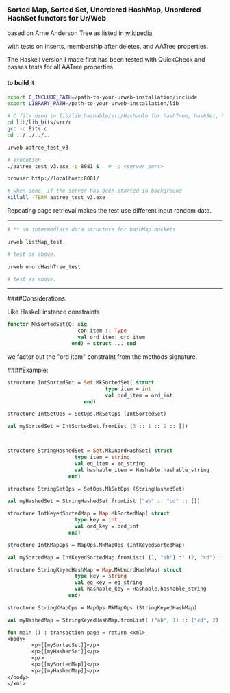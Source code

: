 ### Sorted Map, Sorted Set, Unordered HashMap, Unordered HashSet functors for Ur/Web

based on Arne Anderson Tree as listed in [wikipedia](https://en.wikipedia.org/wiki/AA_tree).

with tests on inserts, membership after deletes, and AATree properties.

The Haskell version I made first
has been tested with QuickCheck and passes tests for all AATree properties

#### to build it 

```bash
export C_INCLUDE_PATH=/path-to-your-urweb-installation/include
export LIBRARY_PATH=/path-to-your-urweb-installation/lib

# C file used in lib/lib_hashable/src/Hashable for hashTree, hashSet, hashMap
cd lib/lib_bits/src/c
gcc -c Bits.c
cd ../../../..

urweb aatree_test_v3

# execution
./aatree_test_v3.exe -p 8081 &   # -p <server port>

browser http://localhost:8081/

# when done, if the server has been started in background
killall -TERM aatree_test_v3.exe
```

Repeating page retrieval makes the test use different input random data.

--------------------

```bash
# ** an intermediate data structure for hashMap buckets

urweb listMap_test

# test as above.

urweb unordHashTree_test

# test as above.
```

---------------------

####Considerations:

Like Haskell instance constraints

```ocaml
functor MkSortedSet(Q: sig
                       con item :: Type
                       val ord_item: ord item
                     end) = struct ... end
```

we factor out the "ord item" constraint from the methods signature.

####Example:


```ocaml
structure IntSortedSet = Set.MkSortedSet( struct
                                type item = int
                                val ord_item = ord_int
                         end)

structure IntSetOps = SetOps.MkSetOps (IntSortedSet)

val mySortedSet = IntSortedSet.fromList (3 :: 1 :: 2 :: [])



structure StringHashedSet = Set.MkUnordHashSet( struct
                      type item = string
                      val eq_item = eq_string
                      val hashable_item = Hashable.hashable_string
                    end)

structure StringSetOps = SetOps.MkSetOps (StringHashedSet)

val myHashedSet = StringHashedSet.fromList ("ab" :: "cd" :: [])

structure IntKeyedSortedMap = Map.MkSortedMap( struct
                      type key = int
                      val ord_key = ord_int
                    end)

structure IntKMapOps = MapOps.MkMapOps (IntKeyedSortedMap)

val mySortedMap = IntKeyedSortedMap.fromList( (1, "ab") :: (2, "cd") :: [])

structure StringKeyedHashMap = Map.MkUnordHashMap( struct
                      type key = string
                      val eq_key = eq_string
                      val hashable_key = Hashable.hashable_string
                    end)

structure StringKMapOps = MapOps.MkMapOps (StringKeyedHashMap)

val myHashedMap = StringKeyedHashMap.fromList( ("ab", 1) :: ("cd", 2) :: [])

fun main () : transaction page = return <xml>
<body>
        <p>{[mySortedSet]}</p>
        <p>{[myHashedSet]}</p>
        <p/>
        <p>{[mySortedMap]}</p>
        <p>{[myHashedMap]}</p>
</body>
</xml>

```
